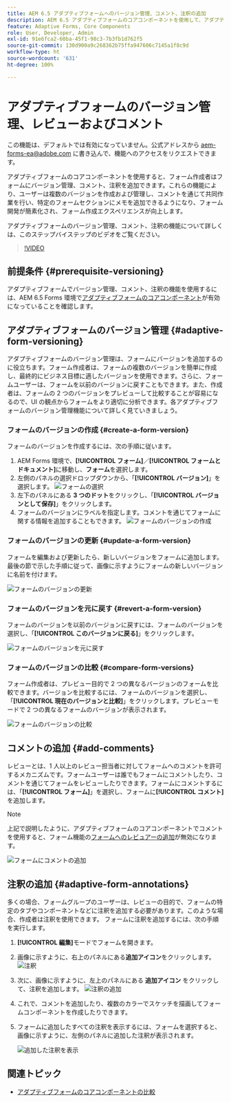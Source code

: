 ```yaml
---
title: AEM 6.5 アダプティブフォームへのバージョン管理、コメント、注釈の追加
description: AEM 6.5 アダプティブフォームのコアコンポーネントを使用して、アダプティブフォームにコメント、注釈およびバージョン管理を追加します。
feature: Adaptive Forms, Core Components
role: User, Developer, Admin
exl-id: 91e6fca2-60ba-45f1-98c3-7b3fb1d762f5
source-git-commit: 130d900a9c268362b75ffa947606c7145a1f8c9d
workflow-type: ht
source-wordcount: '631'
ht-degree: 100%

---
```


# アダプティブフォームのバージョン管理、レビューおよびコメント

<!--
<span class="preview"> This feature is under the early adopter program. If you're interested in joining our early access program for this feature, send an email from your official address to aem-forms-ea@adobe.com to request access </span>
-->

<span class="preview">この機能は、デフォルトでは有効になっていません。公式アドレスから aem-forms-ea@adobe.com に書き込んで、機能へのアクセスをリクエストできます。</span>

アダプティブフォームのコアコンポーネントを使用すると、フォーム作成者はフォームにバージョン管理、コメント、注釈を追加できます。これらの機能により、ユーザーは複数のバージョンを作成および管理し、コメントを通じて共同作業を行い、特定のフォームセクションにメモを追加できるようになり、フォーム開発が簡素化され、フォーム作成エクスペリエンスが向上します。

アダプティブフォームのバージョン管理、コメント、注釈の機能について詳しくは、このステップバイステップのビデオをご覧ください。

>[!VIDEO](https://video.tv.adobe.com/v/3463265)

## 前提条件 {#prerequisite-versioning}

アダプティブフォームでバージョン管理、コメント、注釈の機能を使用するには、AEM 6.5 Forms 環境で[アダプティブフォームのコアコンポーネント](https://experienceleague.adobe.com/ja/docs/experience-manager-65/content/forms/adaptive-forms-core-components/enable-adaptive-forms-core-components)が有効になっていることを確認します。

## アダプティブフォームのバージョン管理 {#adaptive-form-versioning}

アダプティブフォームのバージョン管理は、フォームにバージョンを追加するのに役立ちます。フォーム作成者は、フォームの複数のバージョンを簡単に作成し、最終的にビジネス目標に適したバージョンを使用できます。さらに、フォームユーザーは、フォームを以前のバージョンに戻すこともできます。また、作成者は、フォームの 2 つのバージョンをプレビューして比較することが容易になるので、UI の観点からフォームをより適切に分析できます。各アダプティブフォームのバージョン管理機能について詳しく見ていきましょう。

### フォームのバージョンの作成 {#create-a-form-version}

フォームのバージョンを作成するには、次の手順に従います。

1. AEM Forms 環境で、**[!UICONTROL フォーム]**／**[!UICONTROL フォームとドキュメント]**&#x200B;に移動し、**フォーム**&#x200B;を選択します。
1. 左側のパネルの選択ドロップダウンから、「**[!UICONTROL バージョン]**」を選択します。
   ![フォームの選択](assets/select-a-form.png)
1. 左下のパネルにある **3 つのドット**&#x200B;をクリックし、「**[!UICONTROL バージョンとして保存]**」をクリックします。
1. フォームのバージョンにラベルを指定します。コメントを通じてフォームに関する情報を追加することもできます。
   ![フォームのバージョンの作成](assets/create-a-form-version.png)

### フォームのバージョンの更新 {#update-a-form-version}

フォームを編集および更新したら、新しいバージョンをフォームに追加します。最後の節で示した手順に従って、画像に示すようにフォームの新しいバージョンに名前を付けます。

![フォームのバージョンの更新](assets/update-a-form-version.png)

### フォームのバージョンを元に戻す {#revert-a-form-version}

フォームのバージョンを以前のバージョンに戻すには、フォームのバージョンを選択し、「**[!UICONTROL このバージョンに戻る]**」をクリックします。

![フォームのバージョンを元に戻す](assets/revert-form-version.png)

### フォームのバージョンの比較 {#compare-form-versions}

フォーム作成者は、プレビュー目的で 2 つの異なるバージョンのフォームを比較できます。バージョンを比較するには、フォームのバージョンを選択し、「**[!UICONTROL 現在のバージョンと比較]**」をクリックします。プレビューモードで 2 つの異なるフォームのバージョンが表示されます。

![フォームのバージョンの比較](assets/compare-form-versions.png)

## コメントの追加 {#add-comments}

レビューとは、1 人以上のレビュー担当者に対してフォームへのコメントを許可するメカニズムです。フォームユーザーは誰でもフォームにコメントしたり、コメントを通じてフォームをレビューしたりできます。フォームにコメントするには、「**[!UICONTROL フォーム]**」を選択し、フォームに&#x200B;**[!UICONTROL コメント]**&#x200B;を追加します。

>[!NOTE]
> 上記で説明したように、アダプティブフォームのコアコンポーネントでコメントを使用すると、フォーム機能の[フォームへのレビュアーの追加](/help/forms/using/create-reviews-forms.md)が無効になります。


![フォームにコメントの追加](assets/form-comments.png)

## 注釈の追加 {#adaptive-form-annotations}

多くの場合、フォームグループのユーザーは、レビューの目的で、フォームの特定のタブやコンポーネントなどに注釈を追加する必要があります。このような場合、作成者は注釈を使用できます。
フォームに注釈を追加するには、次の手順を実行します。

1. **[!UICONTROL 編集]**&#x200B;モードでフォームを開きます。

1. 画像に示すように、右上のパネルにある&#x200B;**追加アイコン**をクリックします。
   ![注釈](assets/annotation.png)

1. 次に、画像に示すように、左上のパネルにある **追加アイコン** をクリックして、注釈を追加します。
   ![注釈の追加](assets/add-annotation.png)

1. これで、コメントを追加したり、複数のカラーでスケッチを描画してフォームコンポーネントを作成したりできます。

1. フォームに追加したすべての注釈を表示するには、フォームを選択すると、画像に示すように、左側のパネルに追加した注釈が表示されます。

   ![追加した注釈を表示](assets/see-annotations.png)

## 関連トピック

* [アダプティブフォームのコアコンポーネントの比較](/help/forms/using/compare-forms-core-components.md)
